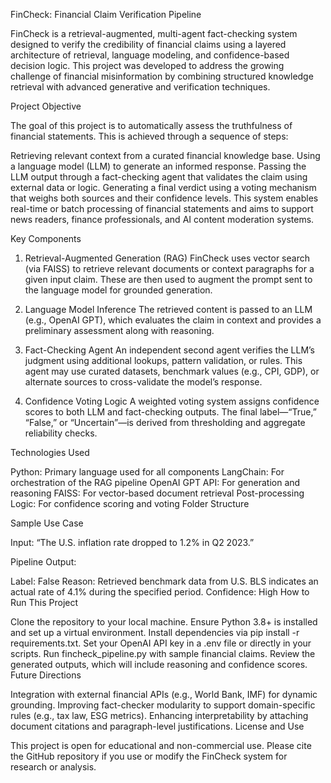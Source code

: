 FinCheck: Financial Claim Verification Pipeline

FinCheck is a retrieval-augmented, multi-agent fact-checking system designed to verify the credibility of financial claims using a layered architecture of retrieval, language modeling, and confidence-based decision logic. This project was developed to address the growing challenge of financial misinformation by combining structured knowledge retrieval with advanced generative and verification techniques.

Project Objective

The goal of this project is to automatically assess the truthfulness of financial statements. This is achieved through a sequence of steps:

Retrieving relevant context from a curated financial knowledge base.
Using a language model (LLM) to generate an informed response.
Passing the LLM output through a fact-checking agent that validates the claim using external data or logic.
Generating a final verdict using a voting mechanism that weighs both sources and their confidence levels.
This system enables real-time or batch processing of financial statements and aims to support news readers, finance professionals, and AI content moderation systems.

Key Components

1. Retrieval-Augmented Generation (RAG)
FinCheck uses vector search (via FAISS) to retrieve relevant documents or context paragraphs for a given input claim. These are then used to augment the prompt sent to the language model for grounded generation.

2. Language Model Inference
The retrieved content is passed to an LLM (e.g., OpenAI GPT), which evaluates the claim in context and provides a preliminary assessment along with reasoning.

3. Fact-Checking Agent
An independent second agent verifies the LLM’s judgment using additional lookups, pattern validation, or rules. This agent may use curated datasets, benchmark values (e.g., CPI, GDP), or alternate sources to cross-validate the model’s response.

4. Confidence Voting Logic
A weighted voting system assigns confidence scores to both LLM and fact-checking outputs. The final label—“True,” “False,” or “Uncertain”—is derived from thresholding and aggregate reliability checks.

Technologies Used

Python: Primary language used for all components
LangChain: For orchestration of the RAG pipeline
OpenAI GPT API: For generation and reasoning
FAISS: For vector-based document retrieval
Post-processing Logic: For confidence scoring and voting
Folder Structure

Sample Use Case

Input:
“The U.S. inflation rate dropped to 1.2% in Q2 2023.”

Pipeline Output:

Label: False
Reason: Retrieved benchmark data from U.S. BLS indicates an actual rate of 4.1% during the specified period.
Confidence: High
How to Run This Project

Clone the repository to your local machine.
Ensure Python 3.8+ is installed and set up a virtual environment.
Install dependencies via pip install -r requirements.txt.
Set your OpenAI API key in a .env file or directly in your scripts.
Run fincheck_pipeline.py with sample financial claims.
Review the generated outputs, which will include reasoning and confidence scores.
Future Directions

Integration with external financial APIs (e.g., World Bank, IMF) for dynamic grounding.
Improving fact-checker modularity to support domain-specific rules (e.g., tax law, ESG metrics).
Enhancing interpretability by attaching document citations and paragraph-level justifications.
License and Use

This project is open for educational and non-commercial use. Please cite the GitHub repository if you use or modify the FinCheck system for research or analysis.



